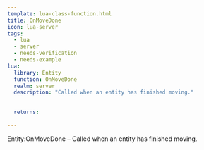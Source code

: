 ```yaml
---
template: lua-class-function.html
title: OnMoveDone
icon: lua-server
tags:
  - lua
  - server
  - needs-verification
  - needs-example
lua:
  library: Entity
  function: OnMoveDone
  realm: server
  description: "Called when an entity has finished moving."
  
  
  returns:
    
---
```


<div class="lua__search__keywords">
Entity:OnMoveDone &#x2013; Called when an entity has finished moving.
</div>
